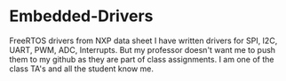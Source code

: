 # Embedded-Drivers
FreeRTOS drivers from NXP data sheet
I have written drivers for SPI, I2C, UART, PWM, ADC, Interrupts. But my professor doesn't want me to push them to my github as they are part of class assignments. I am one of the class TA's and all the student know me.
